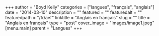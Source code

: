 +++
author = "Boyd Kelly"
categories = ["langues", "français", "anglais"]
date = "2014-03-10"
description = ""
featured = ""
featuredalt = ""
featuredpath = "/fr/aef"
linktitle = "Anglais en français"
slug = ""
title = "Anglais en français"
type = "post"
cover_image = "images/image1.jpeg"
[menu.main]
  parent = "Langues"
+++

